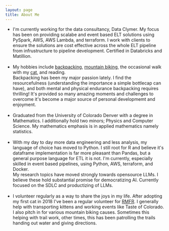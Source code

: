 ```yaml
---
layout: page
title: About Me
---
```


<ul class="fa-ul">
<li><span class="fa-li"><i class="fa fa-briefcase" aria-hidden="true"></i></span> 
I'm currently working for the data consultancy, Data Clymer. My focus has been
on providing scalabe and event based ELT solutions using PySpark, AWS, AWS Lambda, and
terraform. I work with clients to ensure the solutions are cost effective across the whole
ELT pipeline from infrustructure to pipeline development. Certified in Databricks and Matillion.
</li>
<br>
<li><span class="fa-li"><i class="fa fa-bicycle" aria-hidden="true"></i></span>
My hobbies include <a href="https://benhoffman.net/backpacking">backpacking</a>,
<a href="https://benhoffman.net/mountain_biking">mountain biking</a>,
the occasional walk with my <a href="https://benhoffman.net/cat">cat</a>,
and reading.
<br>
Backpacking has been my major passion lately. I find the resourcefulness (understanding the importance a simple bottlecap can have),
and both mental and physical endurance backpacking requires thrilling! It's provided so many amazing moments and challenges to overcome it's become a major source of personal developmemt and enjoyment.
</li>
<br>
<li><span class="fa-li"><i class="fa fa-university" aria-hidden="true"></i></span>
Graduated from the University of Colorado Denver with a degree in Mathematics.
I additionally hold two minors; Physics and Computer Science. My mathematics
emphasis is in applied mathematics namely statistics. 
</li>
<br>
<li><span class="fa-li"><i class="fa fa-code" aria-hidden="true"></i></span>
With my day to day more data engineering and less analysis, my language of choice has moved to Python.
I still root for R and believe it's dataframe implementation is far more pleasant than Pandas, but a general
purpose language for ETL it is not. I'm currently, especially skilled in event based pipelines, using Python,
AWS, terraform, and Docker.
<br>
My research topics have moved strongly towards opensource LLMs. I believe these hold substantial promise 
for democratizing AI. Currently focused on the SDLC and productizing of LLMs.
</li>
<br>
<li><span class="fa-li"><i class="fa fa-handshake-o" aria-hidden="true"></i></span>
I volunteer regularly as a way to share the joys in my life. After adopting my first cat in 2018
I've been a regular volunteer for <a href="https://www.rmfr-colorado.org/">RMFR</a>. I generally help with
transporting kittens and working events like Taste of Colorado. 
<br>
I also pitch in for various mountain biking causes. Sometimes this helping
with trail work, other times, this has been patrolling the trails handing out
water and giving directions.
</li>
</ul>
